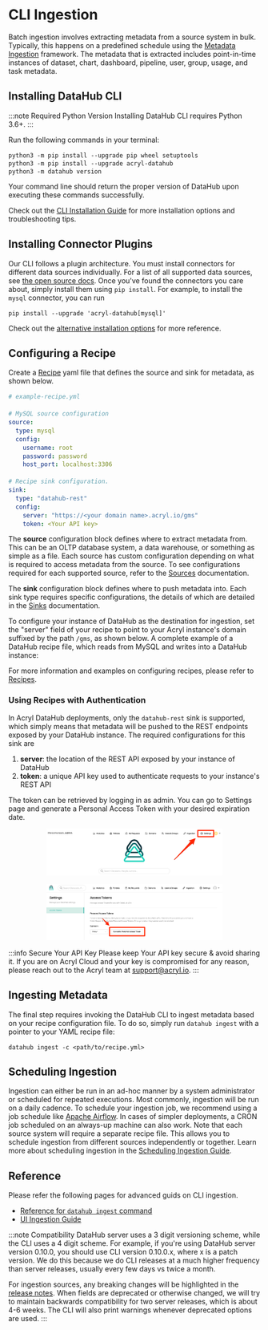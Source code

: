 # CLI Ingestion

Batch ingestion involves extracting metadata from a source system in bulk. Typically, this happens on a predefined schedule using the [Metadata Ingestion](../docs/components.md#ingestion-framework) framework.
The metadata that is extracted includes point-in-time instances of dataset, chart, dashboard, pipeline, user, group, usage, and task metadata.

## Installing DataHub CLI

:::note Required Python Version
Installing DataHub CLI requires Python 3.6+.
:::

Run the following commands in your terminal:

```
python3 -m pip install --upgrade pip wheel setuptools
python3 -m pip install --upgrade acryl-datahub
python3 -m datahub version
```

Your command line should return the proper version of DataHub upon executing these commands successfully.


Check out the [CLI Installation Guide](../docs/cli.md#installation) for more installation options and troubleshooting tips.


## Installing Connector Plugins 

Our CLI follows a plugin architecture. You must install connectors for different data sources individually. 
For a list of all supported data sources, see [the open source docs](../docs/cli.md#sources).
Once you've found the connectors you care about, simply install them using `pip install`.
For example, to install the `mysql` connector, you can run

```shell
pip install --upgrade 'acryl-datahub[mysql]'
```
Check out the [alternative installation options](../docs/cli.md#alternate-installation-options) for more reference.

## Configuring a Recipe

Create a [Recipe](recipe_overview.md) yaml file that defines the source and sink for metadata, as shown below.

```yaml
# example-recipe.yml

# MySQL source configuration
source:
  type: mysql
  config:
    username: root
    password: password
    host_port: localhost:3306

# Recipe sink configuration.
sink:
  type: "datahub-rest"
  config:
    server: "https://<your domain name>.acryl.io/gms"
    token: <Your API key>
```
The **source** configuration block defines where to extract metadata from. This can be an OLTP database system, a data warehouse, or something as simple as a file. Each source has custom configuration depending on what is required to access metadata from the source. To see configurations required for each supported source, refer to the [Sources](source_overview.md) documentation.

The **sink** configuration block defines where to push metadata into. Each sink type requires specific configurations, the details of which are detailed in the [Sinks](sink_overview.md) documentation.

To configure your instance of DataHub as the destination for ingestion, set the "server" field of your recipe to point to your Acryl instance's domain suffixed by the path `/gms`, as shown below.
A complete example of a DataHub recipe file, which reads from MySQL and writes into a DataHub instance:

For more information and examples on configuring recipes, please refer to [Recipes](recipe_overview.md).


### Using Recipes with Authentication
In Acryl DataHub deployments, only the `datahub-rest` sink is supported, which simply means that metadata will be pushed to the REST endpoints exposed by your DataHub instance. The required configurations for this sink are

1. **server**: the location of the REST API exposed by your instance of DataHub
2. **token**: a unique API key used to authenticate requests to your instance's REST API

The token can be retrieved by logging in as admin. You can go to Settings page and generate a Personal Access Token with your desired expiration date.

<p align="center">
  <img width="70%"  src="https://raw.githubusercontent.com/datahub-project/static-assets/main/imgs/saas/home-(1).png"/>
</p>

<p align="center">
  <img width="70%"  src="https://raw.githubusercontent.com/datahub-project/static-assets/main/imgs/saas/settings.png"/>
</p>

:::info Secure Your API Key
Please keep Your API key secure & avoid sharing it. 
If you are on Acryl Cloud and your key is compromised for any reason, please reach out to the Acryl team at support@acryl.io.
:::


## Ingesting Metadata
The final step requires invoking the DataHub CLI to ingest metadata based on your recipe configuration file.
To do so, simply run `datahub ingest` with a pointer to your YAML recipe file:
```shell
datahub ingest -c <path/to/recipe.yml>
```

## Scheduling Ingestion

Ingestion can either be run in an ad-hoc manner by a system administrator or scheduled for repeated executions. Most commonly, ingestion will be run on a daily cadence.
To schedule your ingestion job, we recommend using a job schedule like [Apache Airflow](https://airflow.apache.org/). In cases of simpler deployments, a CRON job scheduled on an always-up machine can also work.
Note that each source system will require a separate recipe file. This allows you to schedule ingestion from different sources independently or together.
Learn more about scheduling ingestion in the [Scheduling Ingestion Guide](/metadata-ingestion/schedule_docs/intro.md).

## Reference

Please refer the following pages for advanced guids on CLI ingestion.

- [Reference for `datahub ingest` command](../docs/cli.md#ingest)
- [UI Ingestion Guide](../docs/ui-ingestion.md)

:::note Compatibility
DataHub server uses a 3 digit versioning scheme, while the CLI uses a 4 digit scheme. For example, if you're using DataHub server version 0.10.0, you should use CLI version 0.10.0.x, where x is a patch version.
We do this because we do CLI releases at a much higher frequency than server releases, usually every few days vs twice a month.

For ingestion sources, any breaking changes will be highlighted in the [release notes](../docs/how/updating-datahub.md). When fields are deprecated or otherwise changed, we will try to maintain backwards compatibility for two server releases, which is about 4-6 weeks. The CLI will also print warnings whenever deprecated options are used.
:::

